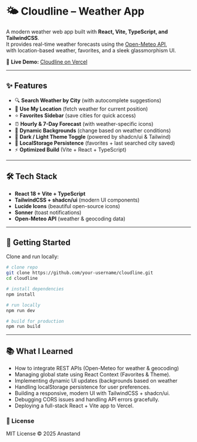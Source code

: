 # 🌤️ Cloudline – Weather App  

A modern weather web app built with **React, Vite, TypeScript, and TailwindCSS**.  
It provides real-time weather forecasts using the [Open-Meteo API](https://open-meteo.com/),  
with location-based weather, favorites, and a sleek glassmorphism UI.  

🔗 **Live Demo:** [Cloudline on Vercel](https://cloudline-sigma.vercel.app/)

---

## ✨ Features  

- 🔍 **Search Weather by City** (with autocomplete suggestions)  
- 📍 **Use My Location** (fetch weather for current position)  
- ⭐ **Favorites Sidebar** (save cities for quick access)  
- ⏰ **Hourly & 7-Day Forecast** (with weather-specific icons)  
- 🎨 **Dynamic Backgrounds** (change based on weather conditions)  
- 🌙 **Dark / Light Theme Toggle** (powered by shadcn/ui & Tailwind)  
- 💾 **LocalStorage Persistence** (favorites + last searched city saved)  
- ⚡ **Optimized Build** (Vite + React + TypeScript)  

---

## 🛠️ Tech Stack  

- **React 18 + Vite + TypeScript**  
- **TailwindCSS + shadcn/ui** (modern UI components)  
- **Lucide Icons** (beautiful open-source icons)  
- **Sonner** (toast notifications)  
- **Open-Meteo API** (weather & geocoding data)  

---

## 🚀 Getting Started  

Clone and run locally:

```bash
# clone repo
git clone https://github.com/your-username/cloudline.git
cd cloudline

# install dependencies
npm install

# run locally
npm run dev

# build for production
npm run build
```
---

## 📚 What I Learned
- How to integrate REST APIs (Open-Meteo for weather & geocoding)
- Managing global state using React Context (Favorites & Theme).
- Implementing dynamic UI updates (backgrounds based on weather
- Handling localStorage persistence for user preferences.
- Building a responsive, modern UI with TailwindCSS + shadcn/ui.
- Debugging CORS issues and handling API errors gracefully.
- Deploying a full-stack React + Vite app to Vercel.

### 📄 License

MIT License © 2025 Anastand
